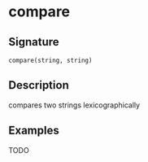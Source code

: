 # compare

## Signature

`compare(string, string)`

## Description

compares two strings lexicographically

## Examples

TODO
